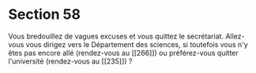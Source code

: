 # Section 58

Vous bredouillez de vagues excuses et vous quittez le secrétariat. Allez-vous vous dirigez vers le Département des sciences, si toutefois vous n'y êtes pas encore allé (rendez-vous au [[266]]) ou préférez-vous quitter l'université (rendez-vous au [[235]]) ?